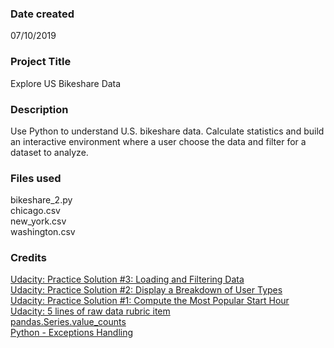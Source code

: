 ### Date created
07/10/2019

### Project Title
Explore US Bikeshare Data

### Description
Use Python to understand U.S. bikeshare data. Calculate statistics and build an
interactive environment where a user choose the data and filter for a dataset to
analyze.

### Files used
bikeshare_2.py<br/>
chicago.csv<br/>
new_york.csv<br/>
washington.csv<br/>

### Credits
[Udacity: Practice Solution #3: Loading and Filtering Data](https://bit.ly/2SaKNNt)<br/>
[Udacity: Practice Solution #2: Display a Breakdown of User Types](https://bit.ly/2JBD3ju)<br/>
[Udacity: Practice Solution #1: Compute the Most Popular Start Hour](https://bit.ly/2xFn8LA)<br/>
[Udacity: 5 lines of raw data rubric item](https://bit.ly/2Lgnz7J)<br/>
[pandas.Series.value_counts](https://bit.ly/2XHheEf)<br/>
[Python - Exceptions Handling](https://bit.ly/2Lhb10a)<br/>

